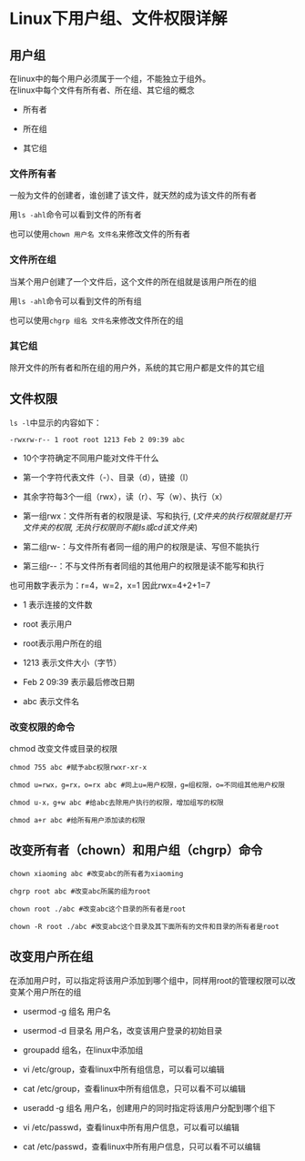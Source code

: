 Linux下用户组、文件权限详解
=====

用户组
---
在linux中的每个用户必须属于一个组，不能独立于组外。  
在linux中每个文件有所有者、所在组、其它组的概念

- 所有者

- 所在组

- 其它组
 

### 文件所有者

一般为文件的创建者，谁创建了该文件，就天然的成为该文件的所有者

用`ls ‐ahl`命令可以看到文件的所有者

也可以使用`chown 用户名 文件名`来修改文件的所有者

 

### 文件所在组

当某个用户创建了一个文件后，这个文件的所在组就是该用户所在的组

用`ls ‐ahl`命令可以看到文件的所有组

也可以使用`chgrp 组名 文件名`来修改文件所在的组

 

### 其它组

除开文件的所有者和所在组的用户外，系统的其它用户都是文件的其它组

 
文件权限
---

`ls -l`中显示的内容如下：

    -rwxrw-r-- 1 root root 1213 Feb 2 09:39 abc

- 10个字符确定不同用户能对文件干什么

- 第一个字符代表文件（-）、目录（d），链接（l）

- 其余字符每3个一组（rwx），读（r）、写（w）、执行（x）

- 第一组rwx：文件所有者的权限是读、写和执行, (*文件夹的执行权限就是打开文件夹的权限, 无执行权限则不能ls或cd该文件夹*)

- 第二组rw-：与文件所有者同一组的用户的权限是读、写但不能执行

- 第三组r--：不与文件所有者同组的其他用户的权限是读不能写和执行

也可用数字表示为：r=4，w=2，x=1  因此rwx=4+2+1=7

- 1 表示连接的文件数

- root 表示用户

- root表示用户所在的组

- 1213 表示文件大小（字节）

- Feb 2 09:39 表示最后修改日期

- abc 表示文件名


### 改变权限的命令

chmod 改变文件或目录的权限

    chmod 755 abc #赋予abc权限rwxr-xr-x

    chmod u=rwx，g=rx，o=rx abc #同上u=用户权限，g=组权限，o=不同组其他用户权限

    chmod u-x，g+w abc #给abc去除用户执行的权限，增加组写的权限

    chmod a+r abc #给所有用户添加读的权限


改变所有者（chown）和用户组（chgrp）命令
---

    chown xiaoming abc #改变abc的所有者为xiaoming

    chgrp root abc #改变abc所属的组为root

    chown root ./abc #改变abc这个目录的所有者是root

    chown ‐R root ./abc #改变abc这个目录及其下面所有的文件和目录的所有者是root

 

改变用户所在组
---

在添加用户时，可以指定将该用户添加到哪个组中，同样用root的管理权限可以改变某个用户所在的组

- usermod ‐g 组名 用户名

- usermod ‐d 目录名 用户名，改变该用户登录的初始目录

- groupadd 组名，在linux中添加组

- vi /etc/group，查看linux中所有组信息，可以看可以编辑

- cat /etc/group，查看linux中所有组信息，只可以看不可以编辑

- useradd ‐g 组名 用户名，创建用户的同时指定将该用户分配到哪个组下

- vi /etc/passwd，查看linux中所有用户信息，可以看可以编辑

- cat /etc/passwd，查看linux中所有用户信息，只可以看不可以编辑


